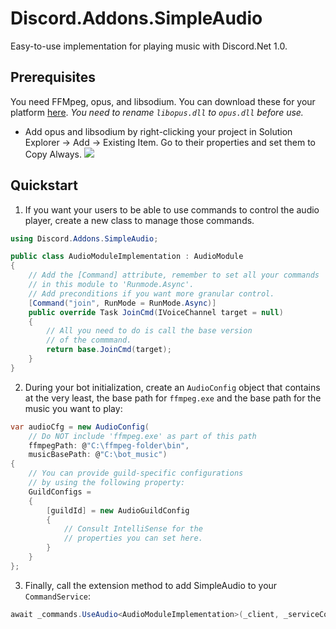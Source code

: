 ﻿# Discord.Addons.SimpleAudio
Easy-to-use implementation for playing music with Discord.Net 1.0.

## Prerequisites
You need FFMpeg, opus, and libsodium. You can download these
for your platform [here](https://dsharpplus.emzi0767.com/natives/).
*You need to rename `libopus.dll` to `opus.dll` before use.*

* Add opus and libsodium by right-clicking your project in
Solution Explorer -> Add -> Existing Item. Go to their
properties and set them to Copy Always.
![](https://i.imgur.com/vfSSKM1.png)

## Quickstart
1. If you want your users to be able to use commands to control the audio player,
create a new class to manage those commands.
```cs
using Discord.Addons.SimpleAudio;

public class AudioModuleImplementation : AudioModule
{
    // Add the [Command] attribute, remember to set all your commands
    // in this module to 'Runmode.Async'.
    // Add preconditions if you want more granular control.
    [Command("join", RunMode = RunMode.Async)]
    public override Task JoinCmd(IVoiceChannel target = null)
    {
        // All you need to do is call the base version
        // of the commmand.
        return base.JoinCmd(target);
    }
}
```

2. During your bot initialization, create an `AudioConfig` object that
contains at the very least, the base path for `ffmpeg.exe` and
the base path for the music you want to play:
```cs
var audioCfg = new AudioConfig(
    // Do NOT include 'ffmpeg.exe' as part of this path
    ffmpegPath: @"C:\ffmpeg-folder\bin",
    musicBasePath: @"C:\bot_music")
{
    // You can provide guild-specific configurations
    // by using the following property:
    GuildConfigs =
    {
        [guildId] = new AudioGuildConfig
        {
            // Consult IntelliSense for the
            // properties you can set here.
        }
    }
};
```

3. Finally, call the extension method to add SimpleAudio to your `CommandService`:
```cs
await _commands.UseAudio<AudioModuleImplementation>(_client, _serviceCollection, audioCfg, _logger);
```
